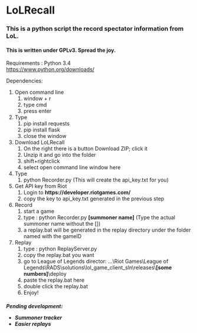 # LoLRecall

<h3> This is a python script the record spectator information from LoL. </h3>
<h4> This is written under GPLv3. Spread the joy. </h4>

Requirements :
Python 3.4
<br> https://www.python.org/downloads/

Dependencies:
<ol>
<li> Open command line
<ol>
<li> window + r 
<li> type cmd
<li> press enter
</ol>
<li> Type
<ol>
<li> pip install requests
<li> pip install flask
<li> close the window
</ol>
<li> Download LoLRecall
<ol>
<li> On the right there is a button Download ZIP; click it
<li> Unzip it and go into the folder
<li> shift+rightclick
<li> select open command line window here
</ol>
<li> Type 
<ol>
<li> python Recorder.py (This will create the api_key.txt for you)
</ol>
<li> Get API key from Riot 
<ol>
<li> Login to <b>https://developer.riotgames.com/ </b>
<li> copy the key to api_key.txt generated in the previous step
</ol>
<li> Record
<ol>
<li> start a game
<li> type : python Recorder.py <b>[summoner name]</b> (Type the actual summoner name without the [])
<li> a replay.bat will be generated in the replay directory under the folder named with the gameID
</ol>
<li> Replay
<ol>
<li> type : python ReplayServer.py
<li> copy the replay.bat you want
<li> go to League of Legends director: ...\Riot Games\League of Legends\RADS\solutions\lol_game_client_sln\releases\<b>[some numbers]</b>\deploy
<li> paste the replay.bat here
<li> double click the replay.bat
<li> Enjoy!
</ol>
</ol>
<h5>
Pending development:
<ul>
<li> Summoner tracker
<li> Easier replays
</ul>
</h5>

